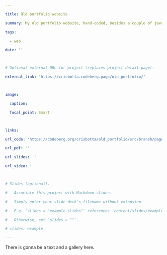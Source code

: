 ```yaml
---

title: Old portfolio website

summary: My old portfolio website, hand-coded, besides a couple of javascript libraries.

tags:

  - web

date: ''



# Optional external URL for project (replaces project detail page).

external_link: 'https://crisbotta.codeberg.page/old_portfolio/'



image: 

  caption: 

  focal_point: Smart



links:

url_code: 'https://codeberg.org/crisbotta/old_portfolio/src/branch/pages'

url_pdf: ''

url_slides: ''

url_video: ''



# Slides (optional).

#   Associate this project with Markdown slides.

#   Simply enter your slide deck's filename without extension.

#   E.g. `slides = "example-slides"` references `content/slides/example-slides.md`.

#   Otherwise, set `slides = ""`.

# slides: example

---
```



There is gonna be a text and a gallery here.

